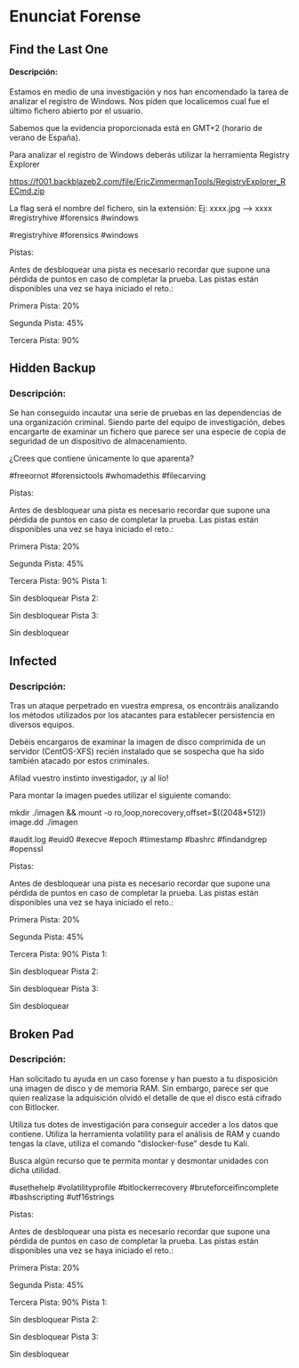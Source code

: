 # Enunciat Forense

## Find the Last One

#### Descripción:

Estamos en medio de una investigación y nos han encomendado la tarea de analizar el registro de Windows. Nos piden que localicemos cual fue el último fichero abierto por el usuario.

Sabemos que la evidencia proporcionada está en GMT+2 (horario de verano de España).

Para analizar el registro de Windows deberás utilizar la herramienta Registry Explorer

https://f001.backblazeb2.com/file/EricZimmermanTools/RegistryExplorer_RECmd.zip

La flag será el nombre del fichero, sin la extensión: Ej: xxxx.jpg --> xxxx #registryhive #forensics #windows

#registryhive #forensics #windows

Pistas:

Antes de desbloquear una pista es necesario recordar que supone una pérdida de puntos en caso de completar la prueba. Las pistas están disponibles una vez se haya iniciado el reto.:

Primera Pista: 20%

Segunda Pista: 45%

Tercera Pista: 90%

## Hidden Backup

### Descripción:

Se han conseguido incautar una serie de pruebas en las dependencias de una organización criminal. Siendo parte del equipo de investigación, debes encargarte de examinar un fichero que parece ser una especie de copia de seguridad de un dispositivo de almacenamiento.

¿Crees que contiene únicamente lo que aparenta?

#freeornot #forensictools #whomadethis #filecarving

Pistas:

Antes de desbloquear una pista es necesario recordar que supone una pérdida de puntos en caso de completar la prueba. Las pistas están disponibles una vez se haya iniciado el reto.:

Primera Pista: 20%

Segunda Pista: 45%

Tercera Pista: 90%
Pista 1:

Sin desbloquear
Pista 2:

Sin desbloquear
Pista 3:

Sin desbloquear

## Infected

### Descripción:

Tras un ataque perpetrado en vuestra empresa, os encontráis analizando los métodos utilizados por los atacantes para establecer persistencia en diversos equipos.

Debéis encargaros de examinar la imagen de disco comprimida de un servidor (CentOS-XFS) recién instalado que se sospecha que ha sido también atacado por estos criminales.

Afilad vuestro instinto investigador, ¡y al lío!

Para montar la imagen puedes utilizar el siguiente comando:

mkdir ./imagen && mount -o ro,loop,norecovery,offset=$((2048*512)) image.dd ./imagen

#audit.log #euid0 #execve #epoch #timestamp #bashrc #findandgrep #openssl

Pistas:

Antes de desbloquear una pista es necesario recordar que supone una pérdida de puntos en caso de completar la prueba. Las pistas están disponibles una vez se haya iniciado el reto.:

Primera Pista: 20%

Segunda Pista: 45%

Tercera Pista: 90%
Pista 1:

Sin desbloquear
Pista 2:

Sin desbloquear
Pista 3:

Sin desbloquear

## Broken Pad

### Descripción:

Han solicitado tu ayuda en un caso forense y han puesto a tu disposición una imagen de disco y de memoria RAM. Sin embargo, parece ser que quien realizase la adquisición olvidó el detalle de que el disco está cifrado con Bitlocker.

Utiliza tus dotes de investigación para conseguir acceder a los datos que contiene. Utiliza la herramienta volatility para el análisis de RAM y cuando tengas la clave, utiliza el comando "dislocker-fuse" desde tu Kali.

Busca algún recurso que te permita montar y desmontar unidades con dicha utilidad.

#usethehelp #volatilityprofile #bitlockerrecovery #bruteforceifincomplete #bashscripting #utf16strings

Pistas:

Antes de desbloquear una pista es necesario recordar que supone una pérdida de puntos en caso de completar la prueba. Las pistas están disponibles una vez se haya iniciado el reto.:

Primera Pista: 20%

Segunda Pista: 45%

Tercera Pista: 90%
Pista 1:

Sin desbloquear
Pista 2:

Sin desbloquear
Pista 3:

Sin desbloquear

